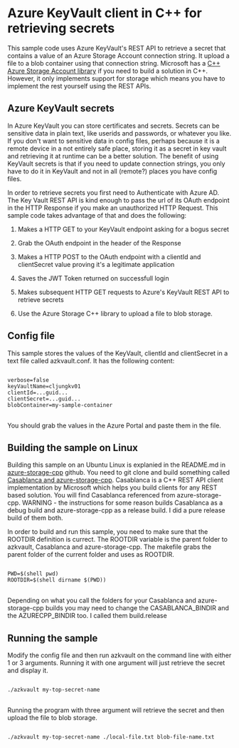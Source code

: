 # Azure KeyVault client in C++ for retrieving secrets

This sample code uses Azure KeyVault's REST API to retrieve a secret that contains a value of an Azure Storage Account connection string. It upload a file to a blob container using that connection string. 
Microsoft has a <a href="https://github.com/Azure/azure-storage-cpp" target="_blank">C++ Azure Storage Account library</a> if you need to build a solution in C++.
However, it only implements support for storage which means you have to implement the rest yourself using the REST APIs.

## Azure KeyVault secrets
In Azure KeyVault you can store certificates and secrets. Secrets can be sensitive data in plain text, like userids and passwords, or whatever you like. If you don't want to sensitive data in config files, perhaps because it is a remote device in a not entirely safe place, storing it as a secret in key vault and retrieving it at runtime can be a better solution. 
The benefit of using KeyVault secrets is that if you need to update connection strings, you only have to do it in KeyVault and not in all (remote?) places you have config files.

In order to retrieve secrets you first need to Authenticate with Azure AD. The Key Vault REST API is kind enough to pass the url of its OAuth endpoint in the HTTP Response if you make an unauthorized HTTP Request. This sample code takes advantage of that and does the following:

1. Makes a HTTP GET to your KeyVault endpoint asking for a bogus secret
2. Grab the OAuth endpoint in the header of the Response
3. Makes a HTTP POST to the OAuth endpoint with a clientId and clientSecret value proving it's a legitimate application
4. Saves the JWT Token returned on successfull login
5. Makes subsequent HTTP GET requests to Azure's KeyVault REST API to retrieve secrets

6. Use the Azure Storage C++ library to upload a file to blob storage.

## Config file
This sample stores the values of the KeyVault, clientId and clientSecret in a text file called azkvault.conf. It has the following content:
<pre>
<code>
verbose=false
keyVaultName=cljungkv01
clientId=...guid...
clientSecret=...guid...
blobContainer=my-sample-container
</code>
</pre>
You should grab the values in the Azure Portal and paste them in the file.

## Building the sample on Linux
Building this sample on an Ubuntu Linux is explanied in the README.md in <a href="https://github.com/Azure/azure-storage-cpp" target="_blank">azure-storage-cpp</a> github.
You need to git clone and build something called <a href="https://github.com/microsoft/cpprestsdk">Casablanca and azure-storage-cpp</a>. Casablanca is a C++ REST API client implementation by Microsoft which helps you build clients for any REST based solution. You will find Casablanca referenced from azure-storage-cpp.
WARNING - the instructions for some reason builds Casablanca as a debug build and azure-storage-cpp as a release build. I did a pure release build of them both.

In order to build and run this sample, you need to make sure that the ROOTDIR definition is currect. The ROOTDIR variable is the parent folder to azkvault, Casablanca and azure-storage-cpp.
The makefile grabs the parent folder of the current folder and uses as ROOTDIR.
<pre>
<code>
PWD=$(shell pwd)
ROOTDIR=$(shell dirname $(PWD))
</code>
</pre>
Depending on what you call the folders for your Casablanca and azure-storage-cpp builds you may need to change the CASABLANCA_BINDIR and the AZURECPP_BINDIR too. I called them build.release

## Running the sample
Modify the config file and then run azkvault on the command line with either 1 or 3 arguments. Running it with one argument will just retrieve the secret and display it.
<pre>
<code>
./azkvault my-top-secret-name
</code>
</pre>
Running the program with three argument will retrieve the secret and then upload the file to blob storage.
<pre>
<code>
./azkvault my-top-secret-name ./local-file.txt blob-file-name.txt
</code>
</pre>

